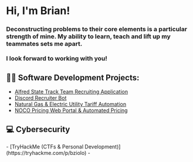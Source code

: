 <h1>Hi, I'm Brian!</h1>

<h3>Deconstructing problems to their core elements is a particular strength of mine. My ability to learn, teach and lift up my teammates sets me apart.
<br>
<br>
I look forward to working with you!</h3>

<h2>👨‍💻 Software Development Projects:</h2>

  - [Alfred State Track Team Recruiting Application](https://github.com/joshmadakor1/Package-Delivery-Pathfinding-Algorithm)
  - [Discord Recruiter Bot](https://github.com/joshmadakor1/Package-Delivery-Pathfinding-Algorithm)
  - [Natural Gas & Electric Utility Tariff Automation](https://github.com/joshmadakor1/Package-Delivery-Pathfinding-Algorithm)
  - [NOCO Pricing Web Portal & Automated Pricing](https://github.com/joshmadakor1/EncrypterPOC)

<h2>💻 Cybersecurity </h2>
  - [TryHackMe (CTFs & Personal Development)](https://tryhackme.com/p/bziolo)
  - 
<!--
<h2>💻 Cybersecurity </h2>

  - [TryHackMe (CTFs & Personal Development) Top 1% of users](https://tryhackme.com/p/bziolo)
  - [Threat Analysis Template](https://github.com/joshmadakor1/Sentinel-Lab)
  - [JWipe (Disk Wiping Utility)](https://github.com/joshmadakor1/Jwipe.PowerShell)
  - [Active Directory Bulk User Creation](https://github.com/joshmadakor1/AD_PS)
  - [FIM (File Integrity Monitor)](https://github.com/joshmadakor1/PowerShell-Integrity-FIM)  

<h2>📝 Write Ups & Reports</h2>

- [How to get into Cybersecurity Starting From Zero](https://www.youtube.com/watch?v=a83ASGn_V_s)
- [A Day in the Life of a Cybersecurity Anayst](https://www.youtube.com/watch?v=uHy3oM7NnoU)
- [How to Create a KeyLogger (C#)](https://www.youtube.com/watch?v=N-L9hklSlNk)

<h2> 🤳 Connect with me:</h2>

[<img align="left" alt="JoshMadakor | YouTube" width="22px" src="https://cdn.jsdelivr.net/npm/simple-icons@v3/icons/youtube.svg" />][youtube]
[<img align="left" alt="JoshMadakor | Twitter" width="22px" src="https://cdn.jsdelivr.net/npm/simple-icons@v3/icons/twitter.svg" />][twitter]
[<img align="left" alt="JoshMadakor | LinkedIn" width="22px" src="https://cdn.jsdelivr.net/npm/simple-icons@v3/icons/linkedin.svg" />][linkedin]
[<img align="left" alt="JoshMadakor | Instagram" width="22px" src="https://cdn.jsdelivr.net/npm/simple-icons@v3/icons/instagram.svg" />][instagram]

[twitter]: https://twitter.com/joshmadakor
[youtube]: https://www.youtube.com/c/joshmadakor
[instagram]: https://www.instagram.com/joshmadakor/
[linkedin]: https://linkedin.com/in/joshmadakor


**joshmadakor1/joshmadakor1** is a ✨ _special_ ✨ repository because its `README.md` (this file) appears on your GitHub profile.

Here are some ideas to get you started:

- 🔭 I’m currently working on ...
- 🌱 I’m currently learning ...
- 👯 I’m looking to collaborate on ...
- 🤔 I’m looking for help with ...
- 💬 Ask me about ...
- 📫 How to reach me: ...
- 😄 Pronouns: ...
- ⚡ Fun fact: ...
-->
